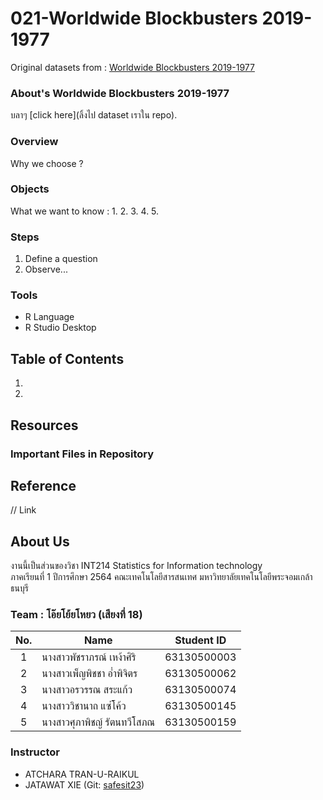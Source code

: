 # 021-Worldwide Blockbusters 2019-1977

Original datasets from : [Worldwide Blockbusters 2019-1977](https://www.kaggle.com/narmelan/top-ten-blockbusters-20191977)


### About's Worldwide Blockbusters 2019-1977

บลาๆ [click here](ลิ้งไป dataset เราใน repo).


### Overview

Why we choose ?


### Objects

What we want to know :
1. 
2. 
3. 
4. 
5.


### Steps

1. Define a question
2. Observe...
 


### Tools

- R Language
- R Studio Desktop


## Table of Contents

1. 
2. 

## Resources

### Important Files in Repository


## Reference

// Link

## About Us

งานนี้เป็นส่วนของวิชา INT214 Statistics for Information technology <br/> ภาคเรียนที่ 1 ปีการศึกษา 2564 คณะเทคโนโลยีสารสนเทศ มหาวิทยาลัยเทคโนโลยีพระจอมเกล้าธนบุรี

### Team : โอ๊ยโย้ยโหยว (เสียงที่ 18)

| No. | Name                     |  Student ID   |
|:---:|--------------------------|---------------|
|  1  | นางสาวพัชราภรณ์ เหง้าศิริ     |  63130500003  |
|  2  | นางสาวเพ็ญพิชชา อ่ำพิจิตร     |  63130500062  |
|  3  | นางสาวอรวรรณ สระแก้ว      |  63130500074  |
|  4  | นางสาววิชานาถ แซ่โค้ว       |  63130500145  |
|  5  | นางสาวศุภาพิชญ์ รัตนทวีโสภณ   |  63130500159  |


### Instructor

- ATCHARA TRAN-U-RAIKUL
- JATAWAT XIE (Git: [safesit23](https://github.com/safesit23))

